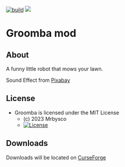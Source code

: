 [![build](https://github.com/Mrbysco/Groomba/actions/workflows/build.yml/badge.svg)](https://github.com/Mrbysco/Groomba/actions/workflows/build.yml) 
[![](http://cf.way2muchnoise.eu/versions/525546.svg)](https://www.curseforge.com/minecraft/mc-mods/groomba)

# Groomba mod #

## About ##
A funny little robot that mows your lawn.

Sound Effect from <a href="https://pixabay.com/?utm_source=link-attribution&utm_medium=referral&utm_campaign=music&utm_content=86293">Pixabay</a>

## License ##
* Groomba is licensed under the MIT License
  - (c) 2023 Mrbysco
  - [![License](https://img.shields.io/badge/License-MIT-red.svg?style=flat)](http://opensource.org/licenses/MIT)

## Downloads ##
Downloads will be located on [CurseForge](https://www.curseforge.com/minecraft/mc-mods/groomba)
